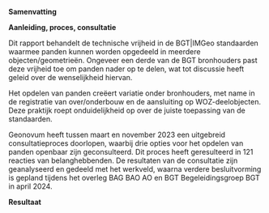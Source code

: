 **Samenvatting**

**Aanleiding, proces, consultatie**

Dit rapport behandelt de technische vrijheid in de BGT\|IMGeo standaarden
waarmee panden kunnen worden opgedeeld in meerdere objecten/geometrieën.
Ongeveer een derde van de BGT bronhouders past deze vrijheid toe om panden nader
op te delen, wat tot discussie heeft geleid over de wenselijkheid hiervan.

Het opdelen van panden creëert variatie onder bronhouders, met name in de
registratie van over/onderbouw en de aansluiting op WOZ-deelobjecten. Deze
praktijk roept onduidelijkheid op over de juiste toepassing van de standaarden.

Geonovum heeft tussen maart en november 2023 een uitgebreid consultatieproces
doorlopen, waarbij drie opties voor het opdelen van panden openbaar zijn
geconsulteerd. Dit proces heeft geresulteerd in 121 reacties van
belanghebbenden. De resultaten van de consultatie zijn geanalyseerd en gedeeld
met het werkveld, waarna verdere besluitvorming is gepland tijdens het overleg
BAG BAO AO en BGT Begeleidingsgroep BGT in april 2024.

**Resultaat**
